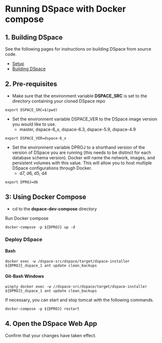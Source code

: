 # Running DSpace with Docker compose

## 1. Building DSpace
See the following pages for instructions on building DSpace from source code.
- [Setup](../../documentation/tutorialSetup.md)
- [Building DSpace](../../documentation/tutorialBuild.md)

## 2. Pre-requisites
- Make sure that the environment variable **DSPACE_SRC** is set to the directory containing your cloned DSpace repo

```
export DSPACE_SRC=$(pwd)
```

- Set the environment variable DSPACE_VER to the DSpace image version you would like to use.
  - master, dspace-6_x, dspace-6.3, dspace-5.9, dspace-4.9

```
export DSPACE_VER=dspace-6_x
```

- Set the environment variable DPROJ to a shorthand version of the version of DSpace you are running (this needs to be distinct for each database schema version). Docker will name the network, images, and persistent volumes with this value.  This will allow you to host multiple DSpace configurations through Docker.
  - d7, d6, d5, d4

```
export DPROJ=d6
```


## 3: Using Docker Compose

- cd to the **dspace-dev-compose** directory

Run Docker compose

```
docker-compose -p ${DPROJ} up -d
```

### Deploy DSpace

#### Bash
```
docker exec -w /dspace-src/dspace/target/dspace-installer ${DPROJ}_dspace_1 ant update clean_backups
```

#### Git-Bash Windows
```
winpty docker exec -w //dspace-src/dspace/target/dspace-installer ${DPROJ}_dspace_1 ant update clean_backups
```

If necessary, you can start and stop tomcat with the following commands.

```
docker-compose -p ${DPROJ} restart
```

## 4. Open the DSpace Web App
Confirm that your changes have taken effect.
